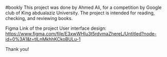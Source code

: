 #bookly
This project was done by Ahmed Ali, for a competition by Google club of King abdualaziz University.
The project is intended for reading, checking, and reviewing books.

Figma Link of the project User interface design:
https://www.figma.com/file/E3xwWHIu3t5rdvmaZhereL/Untitled?node-id=0%3A1&t=tILnMkhhKCkoBULu-1

Thank you!
